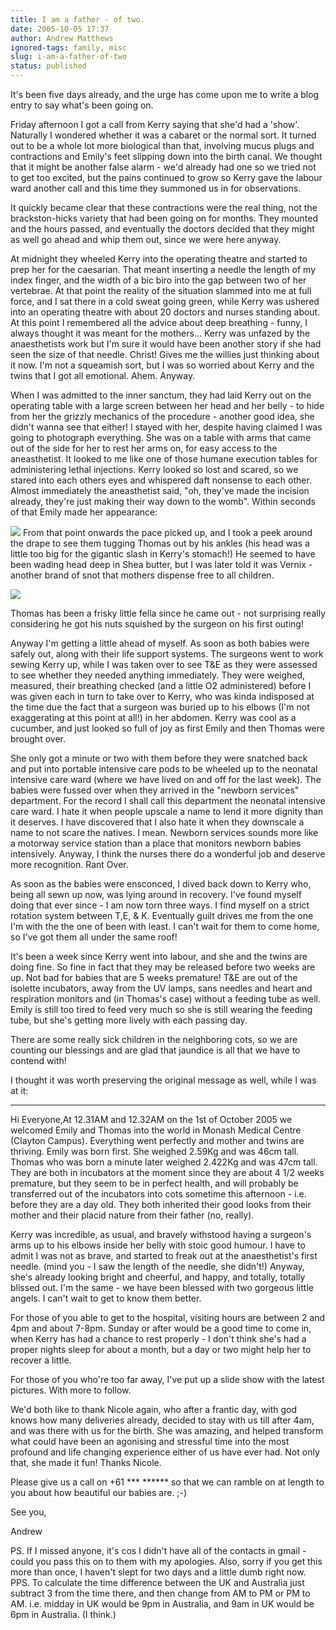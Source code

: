 ```yaml
---
title: I am a father - of two.
date: 2005-10-05 17:37
author: Andrew Matthews
ignored-tags: family, misc
slug: i-am-a-father-of-two
status: published
---
```


It's been five days already, and the urge has come upon me to write a blog entry to say what's been going on.

Friday afternoon I got a call from Kerry saying that she'd had a 'show'. Naturally I wondered whether it was a cabaret or the normal sort. It turned out to be a whole lot more biological than that, involving mucus plugs and contractions and Emily's feet slipping down into the birth canal. We thought that it might be another false alarm - we'd already had one so we tried not to get too excited, but the pains continued to grow so Kerry gave the labour ward another call and this time they summoned us in for observations.

It quickly became clear that these contractions were the real thing, not the brackston-hicks variety that had been going on for months. They mounted and the hours passed, and eventually the doctors decided that they might as well go ahead and whip them out, since we were here anyway.

At midnight they wheeled Kerry into the operating theatre and started to prep her for the caesarian. That meant inserting a needle the length of my index finger, and the width of a bic biro into the gap between two of her vertebrae. At that point the reality of the situation slammed into me at full force, and I sat there in a cold sweat going green, while Kerry was ushered into an operating theatre with about 20 doctors and nurses standing about. At this point I remembered all the advice about deep breathing - funny, I always thought it was meant for the mothers... Kerry was unfazed by the anaesthetists work but I'm sure it would have been another story if she had seen the size of that needle. Christ! Gives me the willies just thinking about it now. I'm not a squeamish sort, but I was so worried about Kerry and the twins that I got all emotional. Ahem. Anyway.

When I was admitted to the inner sanctum, they had laid Kerry out on the operating table with a large screen between her head and her belly - to hide from her the grizzly mechanics of the procedure - another good idea, she didn't wanna see that either! I stayed with her, despite having claimed I was going to photograph everything. She was on a table with arms that came out of the side for her to rest her arms on, for easy access to the aneasthetist. It looked to me like one of those humane execution tables for administering lethal injections. Kerry looked so lost and scared, so we stared into each others eyes and whispered daft nonsense to each other. Almost immediately the aneasthetist said, "oh, they've made the incision already, they're just making their way down to the womb". Within seconds of that Emily made her appearance:

[![](http://static.flickr.com/28/48121779_57174e2d3c.jpg?v=0)](http://www.flickr.com/photos/aabs/48121779/in/set-1047543/)
From that point onwards the pace picked up, and I took a peek around the drape to see them tugging Thomas out by his ankles (his head was a little too big for the gigantic slash in Kerry's stomach!) He seemed to have been wading head deep in Shea butter, but I was later told it was Vernix - another brand of snot that mothers dispense free to all children.

[![](http://static.flickr.com/33/48122091_1279e9b0cd.jpg?v=0)](http://www.flickr.com/photos/aabs/48122091/in/set-1047543/)

Thomas has been a frisky little fella since he came out - not surprising really considering he got his nuts squished by the surgeon on his first outing!

Anyway I'm getting a little ahead of myself. As soon as both babies were safely out, along with their life support systems. The surgeons went to work sewing Kerry up, while I was taken over to see T&E as they were assessed to see whether they needed anything immediately. They were weighed, measured, their breathing checked (and a little O2 administered) before I was given each in turn to take over to Kerry, who was kinda indisposed at the time due the fact that a surgeon was buried up to his elbows (I'm not exaggerating at this point at all!) in her abdomen. Kerry was cool as a cucumber, and just looked so full of joy as first Emily and then Thomas were brought over.

She only got a minute or two with them before they were snatched back and put into portable intensive care pods to be wheeled up to the neonatal intensive care ward (where we have lived on and off for the last week). The babies were fussed over when they arrived in the "newborn services" department. For the record I shall call this department the neonatal intensive care ward. I hate it when people upscale a name to lend it more dignity than it deserves. I have discovered that I also hate it when they downscale a name to not scare the natives. I mean. Newborn services sounds more like a motorway service station than a place that monitors newborn babies intensively. Anyway, I think the nurses there do a wonderful job and deserve more recognition. Rant Over.

As soon as the babies were ensconced, I dived back down to Kerry who, being all sewn up now, was lying around in recovery. I've found myself doing that ever since - I am now torn three ways. I find myself on a strict rotation system between T,E, & K. Eventually guilt drives me from the one I'm with the the one of been with least. I can't wait for them to come home, so I've got them all under the same roof!

It's been a week since Kerry went into labour, and she and the twins are doing fine. So fine in fact that they may be released before two weeks are up. Not bad for babies that are 5 weeks premature! T&E are out of the isolette incubators, away from the UV lamps, sans needles and heart and respiration monitors and (in Thomas's case) without a feeding tube as well. Emily is still too tired to feed very much so she is still wearing the feeding tube, but she's getting more lively with each passing day.

There are some really sick children in the neighboring cots, so we are counting our blessings and are glad that jaundice is all that we have to contend with!

I thought it was worth preserving the original message as well, while I was at it:

------------------------------------------------------------------------

Hi Everyone,At 12.31AM and 12.32AM on the 1st of October 2005 we welcomed Emily and Thomas into the world in Monash Medical Centre (Clayton Campus). Everything went perfectly and mother and twins are thriving. Emily was born first. She weighed 2.59Kg and was 46cm tall. Thomas who was born a minute later weighed 2.422Kg and was 47cm tall. They are both in incubators at the moment since they are about 4 1/2 weeks premature, but they seem to be in perfect health, and will probably be transferred out of the incubators into cots sometime this afternoon - i.e. before they are a day old. They both inherited their good looks from their mother and their placid nature from their father (no, really).

Kerry was incredible, as usual, and bravely withstood having a surgeon's arms up to his elbows inside her belly with stoic good humour. I have to admit I was not as brave, and started to freak out at the anaesthetist's first needle. (mind you - I saw the length of the needle, she didn't!) Anyway, she's already looking bright and cheerful, and happy, and totally, totally blissed out. I'm the same - we have been blessed with two gorgeous little angels. I can't wait to get to know them better.

For those of you able to get to the hospital, visiting hours are between 2 and 4pm and about 7-8pm. Sunday or after would be a good time to come in, when Kerry has had a chance to rest properly - I don't think she's had a proper nights sleep for about a month, but a day or two might help her to recover a little.

For those of you who're too far away, I've put up a slide show with the latest pictures. With more to follow.

We'd both like to thank Nicole again, who after a frantic day, with god knows how many deliveries already, decided to stay with us till after 4am, and was there with us for the birth. She was amazing, and helped transform what could have been an agonising and stressful time into the most profound and life changing experience either of us have ever had. Not only that, she made it fun! Thanks Nicole.

Please give us a call on +61 \*\*\* \*\*\*\*\*\* so that we can ramble on at length to you about how beautiful our babies are. ;-)

See you,

Andrew

PS. If I missed anyone, it's cos I didn't have all of the contacts in gmail - could you pass this on to them with my apologies. Also, sorry if you get this more than once, I haven't slept for two days and a little dumb right now.
PPS. To calculate the time difference between the UK and Australia just subtract 3 from the time there, and then change from AM to PM or PM to AM. i.e. midday in UK would be 9pm in Australia, and 9am in UK would be 6pm in Australia. (I think.)

